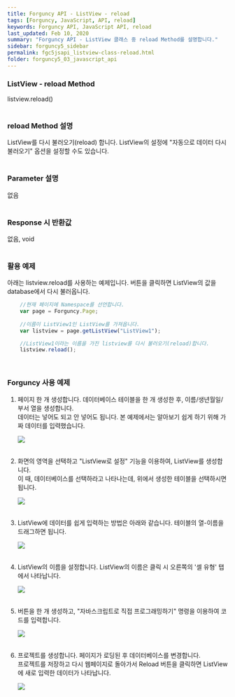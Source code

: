 ```yaml
---
title: Forguncy API - ListView - reload
tags: [Forguncy, JavaScript, API, reload]
keywords: Forguncy API, JavaScript API, reload
last_updated: Feb 10, 2020
summary: "Forguncy API - ListView 클래스 중 reload Method를 설명합니다."
sidebar: forguncy5_sidebar
permalink: fgc5jsapi_listview-class-reload.html
folder: forguncy5_03_javascript_api
---
```


### ListView - reload Method
listview.reload()
<br /><br />

### reload Method 설명
ListView를 다시 불러오기(reload) 합니다. ListView의 설정에 "자동으로 데이터 다시 불러오기" 옵션을 설정할 수도 있습니다. 
<br /><br />

### Parameter 설명
없음
<br /><br />

### Response 시 반환값
없음, void
<br /><br />

### 활용 예제
아래는 listview.reload를 사용하는 예제입니다. 버튼을 클릭하면 ListView의 값을 database에서 다시 불러옵니다.
<br />

~~~javascript
    //현재 페이지에 Namespace를 선언합니다.
    var page = Forguncy.Page;
    
    //이름이 ListView1인 ListView를 가져옵니다.
    var listview = page.getListView("ListView1");

    //ListView1이라는 이름을 가진 listview를 다시 불러오기(reload)합니다.
    listview.reload();
~~~

<br />

### Forguncy 사용 예제

1. 페이지 한 개 생성합니다. 데이터베이스 테이블을 한 개 생성한 후, 이름/생년월일/부서 열을 생성합니다.<br />
  데이터는 넣어도 되고 안 넣어도 됩니다. 본 예제에서는 알아보기 쉽게 하기 위해 가짜 데이터를 입력했습니다.

    ![]({{site.url}}/images/forguncy5/ex-ss_listview-reload01.png)
    <br /><br />

2. 화면의 영역을 선택하고 "ListView로 설정" 기능을 이용하여, ListView를 생성합니다.<br />
  이 때, 데이터베이스를 선택하라고 나타나는데, 위에서 생성한 테이블을 선택하시면 됩니다.

    ![]({{site.url}}/images/forguncy5/ex-ss_listview-reload02.png)
    <br /><br />

3. ListView에 데이터를 쉽게 입력하는 방법은 아래와 같습니다. 테이블의 열-이름을 드래그하면 됩니다.

    ![]({{site.url}}/images/forguncy5/ex-ss_listview-reload03.gif)
    <br /><br />

4. ListView의 이름을 설정합니다. ListView의 이름은 클릭 시 오른쪽의 '셀 유형' 탭에서 나타납니다.

    ![]({{site.url}}/images/forguncy5/ex-ss_listview-reload04.png)
    <br /><br />

5. 버튼을 한 개 생성하고, "자바스크립트로 직접 프로그래밍하기" 명령을 이용하여 코드를 입력합니다.

    ![]({{site.url}}/images/forguncy5/ex-ss_listview-reload05.png)
    <br /><br />

6. 프로젝트를 생성합니다. 페이지가 로딩된 후 데이터베이스를 변경합니다. <br />
  프로젝트를 저장하고 다시 웹페이지로 돌아가서 Reload 버튼을 클릭하면 ListView에 새로 입력한 데이터가 나타납니다.

    ![]({{site.url}}/images/forguncy5/ex-ss_listview-reload06.gif)

<br /><br />
